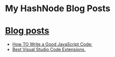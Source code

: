 # My HashNode Blog Posts

# [Blog posts](https://blog.pratyushsawan.tech) 
<!-- BLOG-POST-LIST:START -->
- [How TO Write a Good JavaScript Code:](https://blog.pratyushsawan.tech/how-to-write-a-good-javascript-code-ckdjk9ayc01v8z2s18r364f93)
- [Best Visual Studio Code Extensions.](https://blog.pratyushsawan.tech/best-visual-studio-code-extensions-ckdvjsqpf012mjas16nhn2ps4)
<!-- BLOG-POST-LIST:END -->
